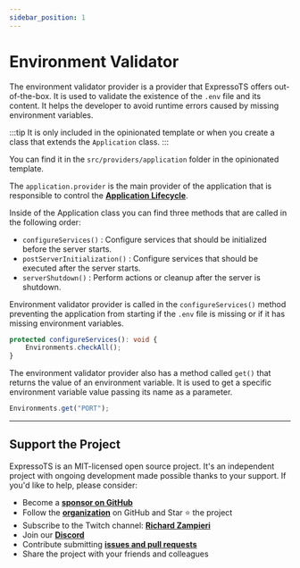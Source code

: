 ```yaml
---
sidebar_position: 1
---
```


# Environment Validator

The environment validator provider is a provider that ExpressoTS offers out-of-the-box. It is used to validate the existence of the `.env` file and its content.
It helps the developer to avoid runtime errors caused by missing environment variables.

:::tip
It is only included in the opinionated template or when you create a class that extends the `Application` class.
:::

You can find it in the `src/providers/application` folder in the opinionated template.

The `application.provider` is the main provider of the application that is responsible to control the **[Application Lifecycle](../overview/application.md#application-lifecycle-hooks)**. 

Inside of the Application class you can find three methods that are called in the following order:

- `configureServices()` : Configure services that should be initialized before the server starts.
- `postServerInitialization()` : Configure services that should be executed after the server starts.
- `serverShutdown()` : Perform actions or cleanup after the server is shutdown.

Environment validator provider is called in the `configureServices()` method preventing the application from starting if the `.env` file is missing or if it has missing environment variables.

```typescript
protected configureServices(): void {
    Environments.checkAll();
}
```

The environment validator provider also has a method called `get()` that returns the value of an environment variable. It is used to get a specific environment variable value passing its name as a parameter.

```typescript
Environments.get("PORT");
```

---

## Support the Project

ExpressoTS is an MIT-licensed open source project. It's an independent project with ongoing development made possible thanks to your support. If you'd like to help, please consider:

- Become a **[sponsor on GitHub](https://github.com/sponsors/expressots)**
- Follow the **[organization](https://github.com/expressots)** on GitHub and Star ⭐ the project
- Subscribe to the Twitch channel: **[Richard Zampieri](https://www.twitch.tv/richardzampieri)**
- Join our **[Discord](https://discord.com/invite/PyPJfGK)**
- Contribute submitting **[issues and pull requests](https://github.com/expressots/expressots/issues/new/choose)**
- Share the project with your friends and colleagues